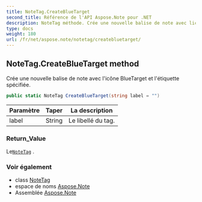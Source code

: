 ```yaml
---
title: NoteTag.CreateBlueTarget
second_title: Référence de l'API Aspose.Note pour .NET
description: NoteTag méthode. Crée une nouvelle balise de note avec licône BlueTarget et létiquette spécifiée.
type: docs
weight: 180
url: /fr/net/aspose.note/notetag/createbluetarget/
---
```

## NoteTag.CreateBlueTarget method

Crée une nouvelle balise de note avec l'icône BlueTarget et l'étiquette spécifiée.

```csharp
public static NoteTag CreateBlueTarget(string label = "")
```

| Paramètre | Taper | La description |
| --- | --- | --- |
| label | String | Le libellé du tag. |

### Return_Value

Le[`NoteTag`](../) .

### Voir également

* class [NoteTag](../)
* espace de noms [Aspose.Note](../../notetag/)
* Assemblée [Aspose.Note](../../../)


